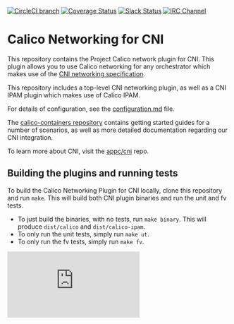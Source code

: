 [![CircleCI branch](https://img.shields.io/circleci/project/projectcalico/calico-cni/master.svg)](https://circleci.com/gh/projectcalico/calico-cni/tree/master)
[![Coverage Status](https://coveralls.io/repos/projectcalico/calico-cni/badge.svg?branch=master&service=github)](https://coveralls.io/github/projectcalico/calico-cni?branch=master)
[![Slack Status](http://slack.projectcalico.org/badge.svg)](http://slack.projectcalico.org)
[![IRC Channel](https://img.shields.io/badge/irc-%23calico-blue.svg)](https://kiwiirc.com/client/irc.freenode.net/#calico)

# Calico Networking for CNI 

This repository contains the Project Calico network plugin for CNI.  This plugin allows you to use Calico networking for
any orchestrator which makes use of the [CNI networking specification][cni].

This repository includes a top-level CNI networking plugin, as well as a CNI IPAM plugin which makes use of Calico IPAM.

For details of configuration, see the [configuration.md][config] file.

The [calico-containers repository][calico-containers] contains getting started guides for a number of scenarios, as well as more detailed documentation regarding our CNI integration.

To learn more about CNI, visit the [appc/cni][cni] repo.

## Building the plugins and running tests
To build the Calico Networking Plugin for CNI locally, clone this repository and run `make`.  This will build both CNI plugin binaries and run the unit and fv tests.

- To just build the binaries, with no tests, run `make binary`. This will produce `dist/calico` and `dist/calico-ipam`.
- To only run the unit tests, simply run `make ut`.
- To only run the fv tests, simply run `make fv`.

[cni]: https://github.com/appc/cni
[config]: configuration.md
[calico-containers]: https://github.com/projectcalico/calico-containers/blob/master/docs/cni/kubernetes/README.md

[![Analytics](https://calico-ga-beacon.appspot.com/UA-52125893-3/calico-cni/README.md?pixel)](https://github.com/igrigorik/ga-beacon)
